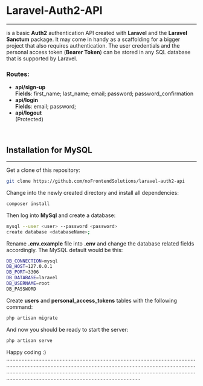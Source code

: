 # Laravel-Auth2-API

---
is a basic **Auth2** authentication API created with **Laravel** and the **Laravel Sanctum** package. It may come in handy as a scaffolding for a bigger project that also requires authentication. The user credentials and the personal access token (**Bearer Token**) can be stored in any SQL database that is supported by Laravel. 

### Routes:
- **api/sign-up**  
**Fields**: first_name; last_name; email; password; password_confirmation 
- **api/login** <br>
**Fields**: email; password; 
- **api/logout** <br>
(Protected)
<br>

## Installation for MySQL

---

Get a clone of this repository:
```bash
git clone https://github.com/noFrontendSolutions/laravel-auth2-api
```
Change into the newly created directory and install all dependencies:

```bash
composer install
```

Then log into **MySql** and create a database:

```bash
mysql --user <user> --password <password>
create database <databaseName>;
```

Rename **.env.example** file into **.env** and change the database related fields accordingly. The MySQL default would be this:
```bash
DB_CONNECTION=mysql
DB_HOST=127.0.0.1
DB_PORT=3306
DB_DATABASE=laravel
DB_USERNAME=root
DB_PASSWORD
```
Create **users** and **personal_access_tokens** tables with the following command:
```bash
php artisan migrate
```
And now you should be ready to start the server:
```bash
php artisan serve
```


Happy coding :)
............................................................................................................................................................................................................................................................................................................................................................................................................................................................................
